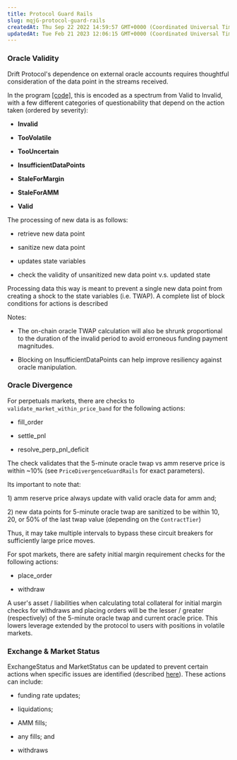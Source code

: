 ```yaml
---
title: Protocol Guard Rails
slug: mqjG-protocol-guard-rails
createdAt: Thu Sep 22 2022 14:59:57 GMT+0000 (Coordinated Universal Time)
updatedAt: Tue Feb 21 2023 12:06:15 GMT+0000 (Coordinated Universal Time)
---
```


### Oracle Validity

Drift Protocol's dependence on external oracle accounts requires thoughtful consideration of the data point in the streams received.

In the program [\[code\]](https://github.com/drift-labs/protocol-v2/blob/e04139e49e41dbbbaecbd5af9f038f6ce194f591/programs/clearing_house/src/math/oracle.rs#L15), this is encoded as a spectrum from Valid to Invalid, with a few different categories of questionability that depend on the action taken (ordered by severity):

*   **Invalid**

*   **TooVolatile**

*   **TooUncertain**

*   **InsufficientDataPoints**

*   **StaleForMargin**

*   **StaleForAMM**

*   **Valid**

The processing of new data is as follows:

*   retrieve new data point

*   sanitize new data point

*   updates state variables

*   check the validity of unsanitized new data point v.s. updated state&#x20;

Processing data this way is meant to prevent a single new data point from creating a shock to the state variables (i.e. TWAP). A complete list of block conditions for actions is described 

Notes:

*   The on-chain oracle TWAP calculation will also be shrunk proportional to the duration of the invalid period to avoid erroneous funding payment magnitudes.&#x20;

*   Blocking on InsufficientDataPoints can help improve resiliency against oracle manipulation.

### Oracle Divergence

For perpetuals markets, there are checks to `validate_market_within_price_band` for the following actions:

*   fill\_order

*   settle\_pnl

*   resolve\_perp\_pnl\_deficit

The check validates that the 5-minute oracle twap vs amm reserve price is within \~10% (see `PriceDivergenceGuardRails` for exact parameters).&#x20;

Its important to note that:

1\) amm reserve price always update with valid oracle data for amm and;&#x20;

2\) new data points for 5-minute oracle twap are sanitized to be within 10, 20, or 50% of the last twap value (depending on the `ContractTier`)

Thus, it may take multiple intervals to bypass these circuit breakers for sufficiently large price moves.

For spot markets, there are safety initial margin requirement checks for the following actions:

*   place\_order

*   withdraw

A user's asset / liabilities when calculating total collateral for initial margin checks for withdraws and placing orders will be the lesser / greater (respectively) of the 5-minute oracle twap and current oracle price. This lowers leverage extended by the protocol to users with positions in volatile markets.

### Exchange & Market Status

ExchangeStatus and MarketStatus can be updated to prevent certain actions when specific issues are identified (described [here](https://github.com/drift-labs/protocol-v2/blob/8b46cfc628f317e4f07cd62f111dd73fabff8a96/programs/clearing_house/src/state/state.rs#L35)). These actions can include:

*   funding rate updates;

*   liquidations;

*   AMM fills;

*   any fills; and

*   withdraws

